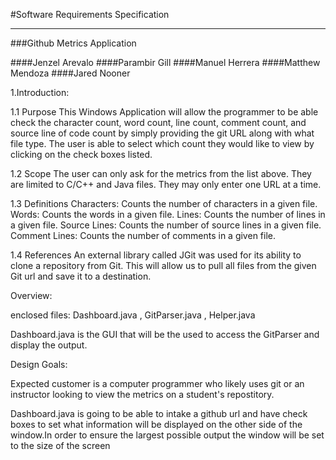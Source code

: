 #Software Requirements Specification

--- 

###Github Metrics Application


####Jenzel Arevalo
####Parambir Gill
####Manuel Herrera
####Matthew Mendoza
####Jared Nooner



1.Introduction:

1.1 Purpose
    This Windows Application will allow the programmer to be able
    check the character count, word count, line count, comment
    count, and source line of code count by simply providing the
    git URL along with what file type.
    The user is able to select which count they would like to view
    by clicking on the check boxes listed.

1.2 Scope
    The user can only ask for the metrics from the list above. They are
    limited to C/C++ and Java files. They may only enter one URL at a time.

1.3 Definitions
    Characters: Counts the number of characters in a given file.
    Words: Counts the words in a given file.
    Lines: Counts the number of lines in a given file.
    Source Lines: Counts the number of source lines in a given file.
    Comment Lines: Counts the number of comments in a given file.

1.4 References
    An external library called JGit was used for its ability to clone a
    repository from Git. This will allow us to pull all files from the given
    Git url and save it to a destination.
    
Overview:

enclosed files: Dashboard.java , GitParser.java , Helper.java

Dashboard.java is the GUI that will be the used to access the
GitParser and display the output.

Design Goals:

Expected customer is a computer programmer who likely uses git
or an instructor looking to view the metrics on a student's 
repostitory. 

Dashboard.java is going to be able to intake a github url and
have check boxes to set what information will be displayed on 
the other side of the window.In order to ensure the largest 
possible output the window will be set to the size of the screen
